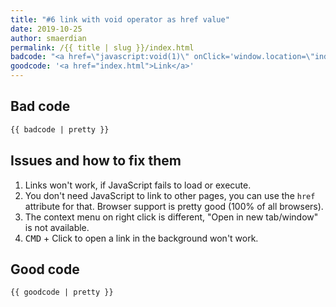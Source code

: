 ```yaml
---
title: "#6 link with void operator as href value"
date: 2019-10-25
author: smaerdian
permalink: /{{ title | slug }}/index.html
badcode: "<a href=\"javascript:void(1)\" onClick='window.location=\"index.html\"'>Link</a>"
goodcode: '<a href="index.html">Link</a>'
---
```


<div class="section bad">

## Bad code

```html
{{ badcode | pretty }}
```

</div>

<div class="section">

## Issues and how to fix them

1. Links won't work, if JavaScript fails to load or execute.
1. You don't need JavaScript to link to other pages, you can use the `href` attribute for that. Browser support is pretty good (100% of all browsers).
1. The context menu on right click is different, "Open in new tab/window" is not available.
1. <kbd>CMD</kbd> + Click to open a link in the background won't work.

</div>

<div class="section">

## Good code

```html
{{ goodcode | pretty }}
```

</div>
